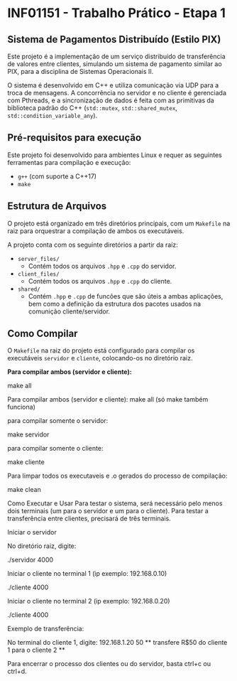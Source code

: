 # INF01151 - Trabalho Prático - Etapa 1
## Sistema de Pagamentos Distribuído (Estilo PIX)

Este projeto é a implementação de um serviço distribuído de transferência de valores entre clientes, simulando um sistema de pagamento similar ao PIX, para a disciplina de Sistemas Operacionais II.

O sistema é desenvolvido em C++ e utiliza comunicação via UDP para a troca de mensagens. A concorrência no servidor e no cliente é gerenciada com Pthreads, e a sincronização de dados é feita com as primitivas da biblioteca padrão do C++ (`std::mutex`, `std::shared_mutex`, `std::condition_variable_any`).

## Pré-requisitos para execução

Este projeto foi desenvolvido para ambientes Linux e requer as seguintes ferramentas para compilação e execução:

- `g++` (com suporte a C++17)
- `make`

## Estrutura de Arquivos

O projeto está organizado em três diretórios principais, com um `Makefile` na raiz para orquestrar a compilação de ambos os executáveis.

A projeto conta com os seguinte diretórios a partir da raíz:
- `server_files/`
    - Contém todos os arquivos `.hpp` e `.cpp` do servidor.
- `client_files/`
    - Contém todos os arquivos `.hpp` e `.cpp` do cliente.
- `shared/`
    - Contém `.hpp` e `.cpp` de funcões que são úteis a ambas aplicações, bem como a definição da estrutura dos pacotes usados na comunição cliente/servidor.
    
## Como Compilar

O `Makefile` na raiz do projeto está configurado para compilar os executáveis `servidor` e `cliente`, colocando-os no diretório raiz.

**Para compilar ambos (servidor e cliente):**

make all

Para compilar ambos (servidor e cliente):
make all (só make também funciona)

para compilar somente o servidor:

make servidor

para compilar somente o cliente:

make cliente

Para limpar todos os executaveis e .o gerados do processo de compilação:

make clean

Como Executar e Usar
Para testar o sistema, será necessário pelo menos dois terminais (um para o servidor e um para o cliente). Para testar a transferência entre clientes, precisará de três terminais.

Iniciar o servidor

No diretório raiz, digite: 

./servidor 4000

Iniciar o cliente no terminal 1 (ip exemplo: 192.168.0.10)

./cliente 4000 

Iniciar o cliente no terminal 2 (ip exemplo: 192.168.0.20)

./cliente 4000

Exemplo de transferência:

No terminal do cliente 1, digite:
192.168.1.20 50  ** transfere R$50 do cliente 1 para o cliente 2 **

Para encerrar o processo dos clientes ou do servidor, basta ctrl+c ou ctrl+d.






